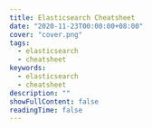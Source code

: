 ```yaml
---
title: Elasticsearch Cheatsheet
date: "2020-11-23T00:00:00+08:00"
cover: "cover.png"
tags: 
  - elasticsearch
  - cheatsheet
keywords: 
  - elasticsearch
  - cheatsheet
description: ""
showFullContent: false
readingTime: false
---
```

